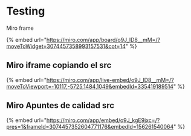 # Testing

Miro frame

{% embed url="https://miro.com/app/board/o9J_lD8__mM=/?moveToWidget=3074457358993157531&cot=14" %}

## Miro iframe copiando el src

{% embed url="https://miro.com/app/live-embed/o9J_lD8__mM=/?moveToViewport=-10117,-5725,1484,1049&embedId=335419189514" %}

## Miro Apuntes de calidad src

{% embed url="https://miro.com/app/embed/o9J_kgE9jxc=/?pres=1&frameId=3074457352604771176&embedId=156261540064" %}

